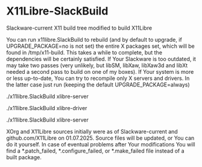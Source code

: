 # X11Libre-SlackBuild
Slackware-current X11 build tree modified to build X11Libre

You can run x11libre.SlackBuild to rebuild (and by default to upgrade, if UPGRADE_PACKAGE=no is not set) the entire X packages set, which will be found in /tmp/x11-build. This takes a while to complete, but the dependencies will be certainly satisfied. If Your Slackware is too outdated, it may take two passes (very unlikely, but libSM, libXaw, libXaw3d and libXt needed a second pass to build on one of my boxes). If Your system is more or less up-to-date, You can try to recompile only X servers and drivers. In the latter case just run (keeping the default UPGRADE_PACKAGE=always)

./x11libre.SlackBuild xlibre-server

./x11libre.SlackBuild xlibre-driver

./x11libre.SlackBuild xlibre-server

XOrg and X11Libre sources initially were as of Slackware-current and github.com/X11Libre on 01.07.2025. Source files will be updated, or You can do it yourself. In case of eventual problems after Your modifications You will find a *.patch_failed, *.configure_failed, or *.make_failed file instead of a built package.

